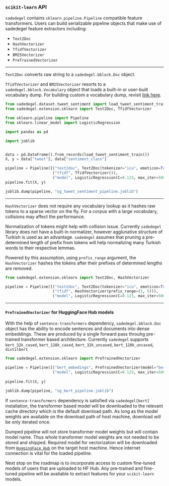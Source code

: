 ### `scikit-learn` API

`sadedegel` contains `sklearn.pipeline.Pipeline` compatible feature transformers. Users can build serializable pipeline objects that make use of sadedegel feature extractors including:

- `Text2Doc`
- `HashVectorizer` 
- `TfidfVectorizer`
- `BM25Vectorizer`
- `PreTrainedVectorizer`

---
`Text2Doc` converts raw string to a `sadedegel.bblock.Doc` object.  


`TfidfVectorizer` and `BM25Vectorizer` resorts to a `sadedegel.bblock.Vocabulary` object that loads a built-in or user-built vocabulary dump. For building custom a vocabulary dump, revisit [link here]().

```python
from sadedegel.dataset.tweet_sentiment import load_tweet_sentiment_train 
from sadedegel.extension.sklearn import Text2Doc, TfidfVectorizer

from sklearn.pipeline import Pipeline
from sklearn.linear_model import LogisticRegression

import pandas as pd

import joblib


data = pd.DataFrame().from_records(load_tweet_sentiment_train())
X, y = data["tweet"], data["sentiment_class"]

pipeline = Pipeline([("text2doc", Text2Doc(tokenizer="icu", emoticon=True, emoji=True, hashtag=True, mention=True)),
                     ("tfidf", TfidfVectorizer()),
                     ("model", LogisticRegression(C=0.123, max_iter=5000))])        
pipeline.fit(X, y)

joblib.dump(pipeline, "sg_tweet_sentiment_pipeline.joblib")      
```

---
 `HashVectorizer` does not require any vocabulary lookup as it hashes raw tokens to a sparse vector on the fly. For a corpus with a large vocabulary, collisions may affect the performance. 
 
 Normalization of tokens might help with collision issue. Currently `sadedegel` library does not have a built-in normalizer, however agglunative structure of Turkish is used as an advantage. 
 `sadedegel` assumes that pruning a pre-determined length of prefix from tokens will help normalizing many Turkish words to their respective lemmas. 
 
 Powered by this assumption, using `prefix_range` argument, the `HashVectorizer` hashes the tokens after their prefixes of determined lengths are removed.

```python
from sadedegel.extension.sklearn import Text2Doc, HashVectorizer

pipeline = Pipeline([("text2doc", Text2Doc(tokenizer="icu", emoticon=True, emoji=True, hashtag=True, mention=True)),
                     ("tfidf", HashVectorizer(prefix_range=(3, 5))),
                     ("model", LogisticRegression(C=0.123, max_iter=5000))])        
```

---
#### `PreTrainedVectorizer` for HuggingFace Hub models

With the help of `sentence-transformers` dependency, `sadedegel.bblock.Doc` object has the ability to encode sentences and documents into dense embeddings. These are produced by a single forward pass throuhg pre-trained transformer based architecture. Currently `sadedegel` supports `bert_32k_cased`, `bert_128k_cased`, `bert_32k_uncased`, `bert_128k_uncased`, `distilbert` 

```python
from sadedegel.extension.sklearn import PreTrainedVectorizer

pipeline = Pipeline([("bert_embedings", PreTrainedVectorizer(model="bert_32k_cased")),
                     ("model", LogisticRegression(C=0.123, max_iter=5000))])
                     
pipeline.fit(X, y)

joblib.dump(pipeline, "sg_bert_pipeline.joblib")      

```

If `sentence-transformers` dependency is satisfied via `sadedegel[bert]` installation, the transformer based model will be downloaded to the relevant cache directory which is the default download path. As long as the model weights are available on the download path of host machine, download will be only iterated once. 

Dumped pipeline will not store transformer model weights but will contain model name. Thus whole transformer model weights are not needed to be stored and shipped. Required model for vectorization will be downloaded from [`HuggingFace Hub`](https://huggingface.co/dbmdz/bert-base-turkish-cased) on the target host machine. Hence internet connection is vital for the loaded pipeline.

Next stop on the roadmap is to incorporate access to custom fine-tuned models of users that are uploaded to HF Hub. Any pre-trained and fine-tuned pipeline will be avaliable to extract features for your `scikit-learn` models.

